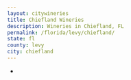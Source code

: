 ```yaml
---
layout: citywineries
title: Chiefland Wineries
description: Wineries in Chiefland, FL
permalink: /florida/levy/chiefland/
state: fl
county: levy
city: chiefland
---
```

-

